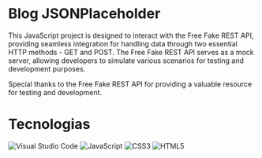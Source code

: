 # Blog JSONPlaceholder

This JavaScript project is designed to interact with the Free Fake REST API, providing seamless integration for handling data through two essential HTTP methods - GET and POST. 
The Free Fake REST API serves as a mock server, allowing developers to simulate various scenarios for testing and development purposes.

Special thanks to the Free Fake REST API for providing a valuable resource for testing and development.

# Tecnologias

![Visual Studio Code](https://img.shields.io/badge/Visual%20Studio%20Code-0078d7.svg?style=for-the-badge&logo=visual-studio-code&logoColor=white)
![JavaScript](https://img.shields.io/badge/javascript-%23323330.svg?style=for-the-badge&logo=javascript&logoColor=%23F7DF1E)
![CSS3](https://img.shields.io/badge/css3-%231572B6.svg?style=for-the-badge&logo=css3&logoColor=white)
![HTML5](https://img.shields.io/badge/html5-%23E34F26.svg?style=for-the-badge&logo=html5&logoColor=white)
